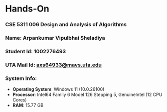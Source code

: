 # Hands-On
### CSE 5311 006 Design and Analysis of Algorithms
### Name: Arpankumar Vipulbhai Sheladiya
### Student Id: 1002276493
### UTA Mail Id: axs64933@mavs.uta.edu

### System Info:
- **Operating System**: Windows 11 (10.0.26100)  
- **Processor**: Intel64 Family 6 Model 126 Stepping 5, GenuineIntel (12 CPU Cores)
- **RAM**: 15.77 GB
